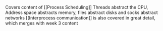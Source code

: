 Covers content of [[Process Scheduling]]
Threads abstract the CPU, Address space abstracts memory, files abstract disks and socks abstract networks
[[Interprocess communication]] is also covered in great detail, which merges with week 3 content
